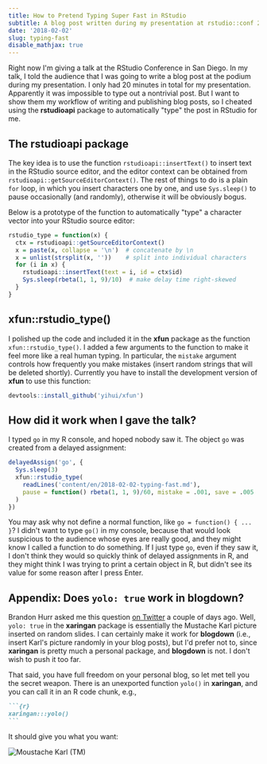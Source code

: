 ```yaml
---
title: How to Pretend Typing Super Fast in RStudio
subtitle: A blog post written during my presentation at rstudio::conf 2018
date: '2018-02-02'
slug: typing-fast
disable_mathjax: true
---
```


Right now I'm giving a talk at the RStudio Conference in San Diego. In my talk, I told the audience that I was going to write a blog post at the podium during my presentation. I only had 20 minutes in total for my presentation. Apparently it was impossible to type out a nontrivial post. But I want to show them my workflow of writing and publishing blog posts, so I cheated using the **rstudioapi** package to automatically "type" the post in RStudio for me.

## The rstudioapi package

The key idea is to use the function `rstudioapi::insertText()` to insert text in the RStudio source editor, and the editor context can be obtained from `rstudioapi::getSourceEditorContext()`. The rest of things to do is a plain `for` loop, in which you insert characters one by one, and use `Sys.sleep()` to pause occasionally (and randomly), otherwise it will be obviously bogus.

Below is a prototype of the function to automatically "type" a character vector into your RStudio source editor:

```r
rstudio_type = function(x) {
  ctx = rstudioapi::getSourceEditorContext()
  x = paste(x, collapse = '\n')  # concatenate by \n
  x = unlist(strsplit(x, ''))    # split into individual characters
  for (i in x) {
    rstudioapi::insertText(text = i, id = ctx$id)
    Sys.sleep(rbeta(1, 1, 9)/10)  # make delay time right-skewed
  }
}
```

## xfun::rstudio_type()

I polished up the code and included it in the **xfun** package as the function `xfun::rstudio_type()`. I added a few arguments to the function to make it feel more like a real human typing. In particular, the `mistake` argument controls how frequently you make mistakes (insert random strings that will be deleted shortly). Currently you have to install the development version of **xfun** to use this function:

```r
devtools::install_github('yihui/xfun')
```

## How did it work when I gave the talk?

I typed `go` in my R console, and hoped nobody saw it. The object `go` was created from a delayed assignment:

```r
delayedAssign('go', {
  Sys.sleep(3)
  xfun::rstudio_type(
    readLines('content/en/2018-02-02-typing-fast.md'),
    pause = function() rbeta(1, 1, 9)/60, mistake = .001, save = .005
  )
})
```

You may ask why not define a normal function, like `go = function() { ... }`? I didn't want to type `go()` in my console, because that would look suspicious to the audience whose eyes are really good, and they might know I called a function to do something. If I just type `go`, even if they saw it, I don't think they would so quickly think of delayed assignments in R, and they might think I was trying to print a certain object in R, but didn't see its value for some reason after I press Enter.

## Appendix: Does `yolo: true` work in blogdown?

Brandon Hurr asked me this question [on Twitter](https://twitter.com/bhive01/status/958543255955693574) a couple of days ago. Well, `yolo: true` in the **xaringan** package is essentially the Mustache Karl picture inserted on random slides. I can certainly make it work for **blogdown** (i.e., insert Karl's picture randomly in your blog posts), but I'd prefer not to, since **xaringan** is pretty much a personal package, and **blogdown** is not. I don't wish to push it too far.

That said, you have full freedom on your personal blog, so let met tell you the secret weapon. There is an unexported function `yolo()` in **xaringan**, and you can call it in an R code chunk, e.g.,

````markdown
```{r}
xaringan:::yolo()
```
````

It should give you what you want:

![Moustache Karl (TM)](https://github.com/yihui/xaringan/releases/download/v0.0.2/karl-moustache.jpg)
